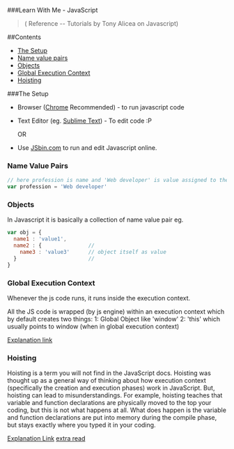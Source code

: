 ###Learn With Me - JavaScript
>( Reference -- Tutorials by Tony Alicea on Javascript)

##Contents
 - [The Setup](#the-setup)
 - [Name value pairs](#name-value-pairs)
 - [Objects](#objects)
 - [Global Execution Context](#global-execution-context)
 - [Hoisting](#hoisting)

###The Setup
 - Browser ([Chrome](https://www.google.com/chrome/browser/desktop/ "Yeah! It's free .. It always was") Recommended) - to run javascript code
 - Text Editor (eg. [Sublime Text](https://www.sublimetext.com/3 "Download one of the best editor")) - To edit code :P

      OR

 - Use [JSbin.com](https://jsbin.com/?js,console,output) to run and edit Javascript online.

### Name Value Pairs
~~~js
// here profession is name and 'Web developer' is value assigned to the name.
var profession = 'Web developer'
~~~

### Objects
In Javascript it is basically a collection of name value pair
eg.
~~~js
var obj = {
  name1 : 'value1',
  name2 : {               //
    name3 : 'value3'      // object itself as value
  }                       //
}
~~~

### Global Execution Context

Whenever the js code runs, it runs inside the execution context.

All the JS code is wrapped (by js engine) within an execution context which by default creates two things:
    1: Global Object like 'window'
    2: 'this' which usually points to window (when in global execution context)

[Explanation link](http://jsbin.com/mezamu/edit?js,console)

### Hoisting

Hoisting is a term you will not find in the JavaScript docs. Hoisting was thought up as a general
way of thinking about how execution context (specifically the creation and execution phases) work
in JavaScript. But, hoisting can lead to misunderstandings. For example, hoisting teaches that
variable and function declarations are physically moved to the top your coding, but this is not
what happens at all. What does happen is the variable and function declarations are put into memory
during the compile phase, but stays exactly where you typed it in your coding.

[Explanation Link](https://jsbin.com/qitaneh/edit?js,console)
[extra read](https://developer.mozilla.org/en-US/docs/Web/JavaScript/Memory_Management)